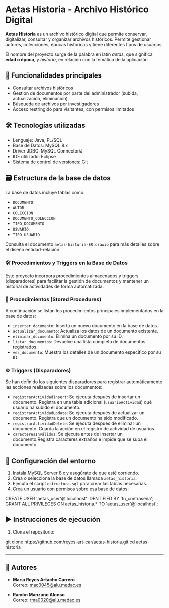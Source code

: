# Aetas Historia - Archivo Histórico Digital

**Aetas Historia** es un archivo histórico digital que permite conservar, digitalizar, consultar y organizar archivos históricos. Permite gestionar autores, colecciones, épocas históricas y tiene diferentes tipos de usuarios.

El nombre del proyecto surge de la palabra en latín *aetas*, que significa **edad o época**, y *historia*, en relación con la temática de la aplicación.

## 🎯 Funcionalidades principales

- Consultar archivos históricos
- Gestión de documentos por parte del administrador (subida, actualización, eliminación)
- Búsqueda de archivos por investigadores
- Acceso restringido para visitantes, con permisos limitados

## 🛠️ Tecnologías utilizadas

- Lenguaje: Java, PL/SQL  
- Base de Datos: MySQL 8.x  
- Driver JDBC: MySQL Connector/J  
- IDE utilizado: Eclipse  
- Sistema de control de versiones: Git  

## 🗃️ Estructura de la base de datos

La base de datos incluye tablas como:

- `DOCUMENTO`
- `AUTOR`
- `COLECCION`
- `DOCUMENTO_COLECCION`
- `TIPO_DOCUMENTO`
- `USUARIO`
- `TIPO_USUARIO`

Consulta el documento `aetas-historia-ER.drawio` para más detalles sobre el diseño entidad-relación.

### 🛠️ Procedimientos y Triggers en la Base de Datos

Este proyecto incorpora procedimientos almacenados y triggers (disparadores) para facilitar la gestión de documentos y mantener un historial de actividades de forma automatizada.

### 📄 Procedimientos (Stored Procedures)

A continuación se listan los procedimientos principales implementados en la base de datos:

- `insertar_documento`: Inserta un nuevo documento en la base de datos.
- `actualizar_documento`: Actualiza los datos de un documento existente.
- `eliminar_documento`: Elimina un documento por su ID.
- `listar_documentos`: Devuelve una lista completa de documentos registrados.
- `ver_documento`: Muestra los detalles de un documento específico por su ID.

### ⚙️ Triggers (Disparadores)

Se han definido los siguientes disparadores para registrar automáticamente las acciones realizadas sobre los documentos:

- `registrarActividadInsert`: Se ejecuta después de insertar un documento. Registra en una tabla adicional (`usuarioActividad`) qué usuario ha subido el documento.
- `registrarActividadUpdate`: Se ejecuta después de actualizar un documento. Registra que un documento ha sido modificado.
- `registrarActividadDelete`: Se ejecuta después de eliminar un documento. Guarda la acción en el registro de actividad de usuarios.
- `caracteresInválidos`: Se ejecuta antes de insertar un documento.Registra caracteres extraños e impide que se suba el documento.


## 🔧 Configuración del entorno

1. Instala MySQL Server 8.x y asegúrate de que esté corriendo.
2. Crea o selecciona la base de datos llamada `aetas_historia`.
3. Ejecuta el script `estructura.sql` para crear las tablas necesarias.
4. Crea un usuario con permisos sobre esa base de datos:

CREATE USER 'aetas_user'@'localhost' IDENTIFIED BY 'tu_contraseña';
GRANT ALL PRIVILEGES ON aetas_historia.* TO 'aetas_user'@'localhost';

## ▶️ Instrucciones de ejecución

1. Clona el repositorio:


git clone https://github.com/reyes-art-car/aetas-historia.git
cd aetas-historia


---

## 👥 Autores

- **María Reyes Artacho Carrero**  
  Correo: [mac0045@alu.medac.es](mailto:mac0045@alu.medac.es)

- **Ramón Manzano Alonso**  
  Correo: [rma0020@alu.medac.es](mailto:rma0020@alu.medac.es)


